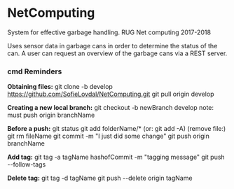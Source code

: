 # NetComputing
System for effective garbage handling. RUG Net computing 2017-2018

Uses sensor data in garbage cans in order to determine the status of the can.
A user can request an overview of the garbage cans via a REST server.

### cmd Reminders ###
**Obtaining files:**
git clone -b develop https://github.com/SofieLovdal/NetComputing.git
git pull origin develop

**Creating a new local branch:**
git checkout -b newBranch develop
note: must push origin branchName

**Before a push:**
git status
git add folderName/* (or: git add -A)
(remove file:) git rm fileName
git commit -m "I just did some change"
git push origin branchName

**Add tag:**
git tag -a tagName hashofCommit -m "tagging message"
git push --follow-tags

**Delete tag:**
git tag -d tagName
git push --delete origin tagName
